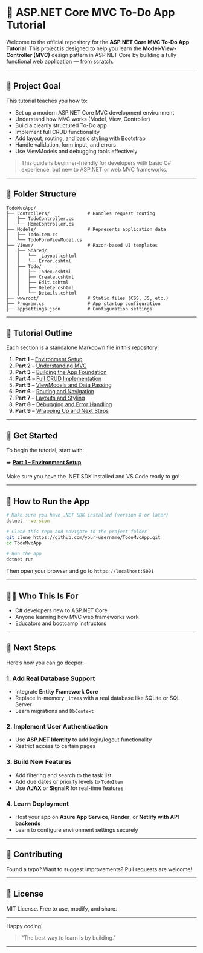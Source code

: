 # 📝 ASP.NET Core MVC To-Do App Tutorial

Welcome to the official repository for the **ASP.NET Core MVC To-Do App Tutorial**. This project is designed to help you learn the **Model-View-Controller (MVC)** design pattern in ASP.NET Core by building a fully functional web application — from scratch.

---

## 🎯 Project Goal

This tutorial teaches you how to:

* Set up a modern ASP.NET Core MVC development environment
* Understand how MVC works (Model, View, Controller)
* Build a cleanly structured To-Do app
* Implement full CRUD functionality
* Add layout, routing, and basic styling with Bootstrap
* Handle validation, form input, and errors
* Use ViewModels and debugging tools effectively

> This guide is beginner-friendly for developers with basic C# experience, but new to ASP.NET or web MVC frameworks.

---

## 📂 Folder Structure

```plaintext
TodoMvcApp/
├── Controllers/              # Handles request routing
│   ├── TodoController.cs
│   └── HomeController.cs
├── Models/                   # Represents application data
│   ├── TodoItem.cs
│   └── TodoFormViewModel.cs
├── Views/                    # Razor-based UI templates
│   ├── Shared/
│   │   └── _Layout.cshtml
│   │   └── Error.cshtml
│   ├── Todo/
│   │   ├── Index.cshtml
│   │   ├── Create.cshtml
│   │   ├── Edit.cshtml
│   │   ├── Delete.cshtml
│   │   └── Details.cshtml
├── wwwroot/                  # Static files (CSS, JS, etc.)
├── Program.cs                # App startup configuration
├── appsettings.json          # Configuration settings
```

---

## 📖 Tutorial Outline

Each section is a standalone Markdown file in this repository:

1. **Part 1** – [Environment Setup](./part1_environment_setup.md)
2. **Part 2** – [Understanding MVC](./part2_understanding_mvc.md)
3. **Part 3** – [Building the App Foundation](./part3_app_foundation.md)
4. **Part 4** – [Full CRUD Implementation](./part4_crud_operations.md)
5. **Part 5** – [ViewModels and Data Passing](./part5_data_passing.md)
6. **Part 6** – [Routing and Navigation](./part6_routing_and_navigation.md)
7. **Part 7** – [Layouts and Styling](./part7_layouts_and_styling.md)
8. **Part 8** – [Debugging and Error Handling](./part8_debugging_and_error_handling.md)
9. **Part 9** – [Wrapping Up and Next Steps](./part9_wrapping_up.md)

---

## 🚀 Get Started

To begin the tutorial, start with:

➡️ [**Part 1 – Environment Setup**](./part1_environment_setup_revised.md)

Make sure you have the .NET SDK installed and VS Code ready to go!

---

## 🚀 How to Run the App

```bash
# Make sure you have .NET SDK installed (version 8 or later)
dotnet --version

# Clone this repo and navigate to the project folder
git clone https://github.com/your-username/TodoMvcApp.git
cd TodoMvcApp

# Run the app
dotnet run
```

Then open your browser and go to `https://localhost:5001`

---

## 🙇‍♀️ Who This Is For

* C# developers new to ASP.NET Core
* Anyone learning how MVC web frameworks work
* Educators and bootcamp instructors

---

## 🛃️ Next Steps

Here’s how you can go deeper:

### 1. Add Real Database Support

* Integrate **Entity Framework Core**
* Replace in-memory `_items` with a real database like SQLite or SQL Server
* Learn migrations and `DbContext`

### 2. Implement User Authentication

* Use **ASP.NET Identity** to add login/logout functionality
* Restrict access to certain pages

### 3. Build New Features

* Add filtering and search to the task list
* Add due dates or priority levels to `TodoItem`
* Use **AJAX** or **SignalR** for real-time features

### 4. Learn Deployment

* Host your app on **Azure App Service**, **Render**, or **Netlify with API backends**
* Learn to configure environment settings securely

---

## 📣 Contributing

Found a typo? Want to suggest improvements? Pull requests are welcome!

---

## 📄 License

MIT License. Free to use, modify, and share.

---

Happy coding!

> "The best way to learn is by building."

---
